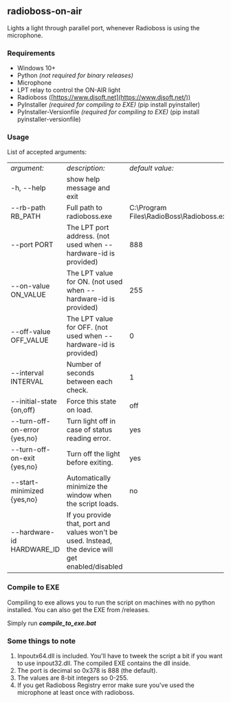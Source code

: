 ## radioboss-on-air

Lights a light through parallel port, whenever Radioboss is using the microphone.

### Requirements

*   Windows 10+
*   Python _(not required for binary releases)_
*   Microphone
*   LPT relay to control the ON-AIR light
*   Radioboss ([https://www.djsoft.net](https://www.djsoft.net/))
*   PyInstaller _(required for compiling to EXE)_ (pip install pyinstaller)
*   PyInstaller-Versionfile _(required for compiling to EXE)_ (pip install pyinstaller-versionfile)

### Usage

List of accepted arguments:

<table><tbody><tr><td><i>argument:</i></td><td><i>description:</i></td><td><i>default value:</i></td></tr><tr><td>-h, --help</td><td>show help message and exit</td><td>&nbsp;</td></tr><tr><td>--rb-path RB_PATH</td><td>Full path to radioboss.exe</td><td>C:\Program Files\RadioBoss\Radioboss.exe</td></tr><tr><td>--port PORT</td><td>The LPT port address. (not used when --hardware-id is provided)</td><td>888</td></tr><tr><td>--on-value ON_VALUE</td><td>The LPT value for ON. (not used when --hardware-id is provided)</td><td>255</td></tr><tr><td>--off-value OFF_VALUE</td><td>The LPT value for OFF. (not used when --hardware-id is provided)</td><td>0</td></tr><tr><td>--interval INTERVAL</td><td>Number of seconds between each check.</td><td>1</td></tr><tr><td>--initial-state {on,off}</td><td>Force this state on load.</td><td>off</td></tr><tr><td>--turn-off-on-error {yes,no}</td><td>Turn light off in case of status reading error.</td><td>yes</td></tr><tr><td>--turn-off-on-exit {yes,no}</td><td>Turn off the light before exiting.</td><td>yes</td></tr><tr><td>--start-minimized {yes,no}</td><td>Automatically minimize the window when the script loads.</td><td>no</td></tr><tr><td>--hardware-id HARDWARE_ID</td><td>If you provide that, port and values won't be used. Instead, the device will get enabled/disabled</td><td></td></tr></tbody></table>

### Compile to EXE

Compiling to exe allows you to run the script on machines with no python installed. You can also get the EXE from /releases.

Simply run _**compile\_to\_exe.bat**_

### Some things to note

1.  Inpoutx64.dll is included. You'll have to tweek the script a bit if you want to use inpout32.dll. The compiled EXE contains the dll inside.
2.  The port is decimal so 0x378 is 888 (the default).
3.  The values are 8-bit integers so 0-255.
4.  If you get Radioboss Registry error make sure you've used the microphone at least once with radioboss.